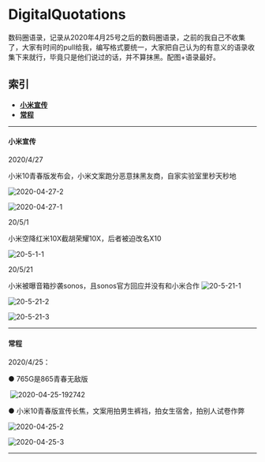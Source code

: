 # DigitalQuotations
数码圈语录，记录从2020年4月25号之后的数码圈语录，之前的我自己不收集了，大家有时间的pull给我，编写格式要统一，大家把自己认为的有意义的语录收集下来就行，毕竟只是他们说过的话，并不算抹黑。配图+语录最好。
## 索引
* [**小米宣传**](#小米宣传)
* [**常程**](#常程)
------
#### 小米宣传

2020/4/27

小米10青春版发布会，小米文案跑分恶意抹黑友商，自家实验室里秒天秒地

![2020-04-27-2](img-xiaomi\2020-04-27-2.JPG)

![2020-04-27-1](img-xiaomi\2020-04-27-1.JPG)

20/5/1

小米空降红米10X截胡荣耀10X，后者被迫改名X10

![20-5-1-1](img-xiaomi\20-5-1-1.JPG)

20/5/21

小米被曝音箱抄袭sonos，且sonos官方回应并没有和小米合作
![20-5-21-1](img-xiaomi\20-5-21-1.JPG)

![20-5-21-2](img-xiaomi\20-5-21-2.JPG)

![20-5-21-3](img-xiaomi\20-5-21-3.JPG)


------
#### 常程
2020/4/25：

● 765G是865青春无敌版

​	![2020-04-25-192742](img-xiaomi/2020-04-25-192742.jpg)

● 小米10青春版宣传长焦，文案用拍男生裤裆，拍女生宿舍，拍别人试卷作弊

![2020-04-25-2](img-xiaomi\2020-04-25-2.jpg)

![2020-04-25-3](img-xiaomi\2020-04-25-3.jpg)

------
